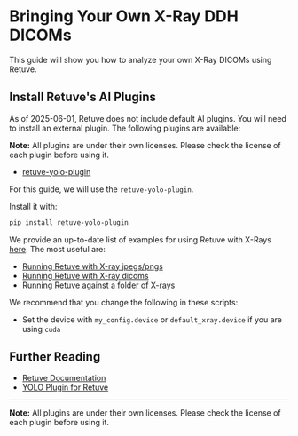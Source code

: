 # Bringing Your Own X-Ray DDH DICOMs

This guide will show you how to analyze your own X-Ray DICOMs using Retuve.

## Install Retuve's AI Plugins

As of 2025-06-01, Retuve does not include default AI plugins. You will need to install an external plugin. The following plugins are available:

**Note:**
All plugins are under their own licenses. Please check the license of each plugin before using it.

- [retuve-yolo-plugin](https://github.com/radoss-org/retuve-yolo-plugin)

For this guide, we will use the `retuve-yolo-plugin`.

Install it with:

```bash
pip install retuve-yolo-plugin
```

We provide an up-to-date list of examples for using Retuve with X-Rays [here](https://github.com/radoss-org/retuve/tree/main/examples/x-ray). The most useful are:
- [Running Retuve with X-ray jpegs/pngs](https://github.com/radoss-org/retuve/tree/main/examples/x-ray/ai_with_jpeg.py)
- [Running Retuve with X-ray dicoms](https://github.com/radoss-org/retuve/tree/main/examples/x-ray/ai_with_dicom.py)
- [Running Retuve against a folder of X-rays](https://github.com/radoss-org/retuve/tree/main/examples/x-ray/ai_with_multiple_jpgs.py)

We recommend that you change the following in these scripts:
- Set the device with `my_config.device` or `default_xray.device` if you are using `cuda`

## Further Reading

- [Retuve Documentation](https://retuve.nidusai.ca/retuve.html)
- [YOLO Plugin for Retuve](https://github.com/radoss-org/retuve-yolo-plugin)

---

**Note:**
All plugins are under their own licenses. Please check the license of each plugin before using it.